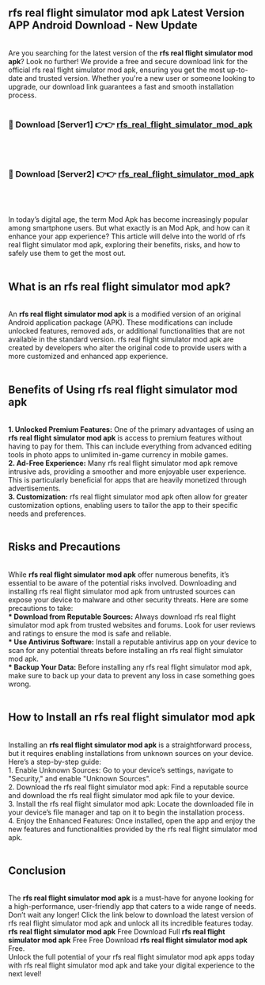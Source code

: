 ## rfs real flight simulator mod apk Latest Version APP Android Download - New Update
<br>
Are you searching for the latest version of the <strong>rfs real flight simulator mod apk</strong>? Look no further! We provide a free and secure download link for the official rfs real flight simulator mod apk, ensuring you get the most up-to-date and trusted version. Whether you're a new user or someone looking to upgrade, our download link guarantees a fast and smooth installation process.
<br>
<br>
<h3>🔴 Download [Server1] 👉👉 <a href="https://modyolo.store/rfs+real+flight+simulator+mod+apk">rfs_real_flight_simulator_mod_apk</a></h3><br>
<br>
<h3>🔴 Download [Server2] 👉👉 <a href="https://modyolo.store/rfs+real+flight+simulator+mod+apk">rfs_real_flight_simulator_mod_apk</a></h3><br>
<br>
<br>
In today’s digital age, the term Mod Apk has become increasingly popular among smartphone users. But what exactly is an Mod Apk, and how can it enhance your app experience? This article will delve into the world of rfs real flight simulator mod apk, exploring their benefits, risks, and how to safely use them to get the most out.
<br>
<br>
<h2>What is an rfs real flight simulator mod apk?</h2>
<br>
An <strong>rfs real flight simulator mod apk</strong> is a modified version of an original Android application package (APK). These modifications can include unlocked features, removed ads, or additional functionalities that are not available in the standard version. rfs real flight simulator mod apk are created by developers who alter the original code to provide users with a more customized and enhanced app experience.
<br>
<br>
<h2>Benefits of Using rfs real flight simulator mod apk</h2>
<br>
<strong> 1. Unlocked Premium Features:</strong> One of the primary advantages of using an <strong>rfs real flight simulator mod apk</strong> is access to premium features without having to pay for them. This can include everything from advanced editing tools in photo apps to unlimited in-game currency in mobile games.
<br>
<strong> 2. Ad-Free Experience:</strong> Many rfs real flight simulator mod apk remove intrusive ads, providing a smoother and more enjoyable user experience. This is particularly beneficial for apps that are heavily monetized through advertisements.
<br>
<strong> 3. Customization:</strong> rfs real flight simulator mod apk often allow for greater customization options, enabling users to tailor the app to their specific needs and preferences.
<br>
<br>
<h2>Risks and Precautions</h2>
<br>
While <strong>rfs real flight simulator mod apk</strong> offer numerous benefits, it’s essential to be aware of the potential risks involved. Downloading and installing rfs real flight simulator mod apk from untrusted sources can expose your device to malware and other security threats. Here are some precautions to take:
<br>
<strong> * Download from Reputable Sources:</strong> Always download rfs real flight simulator mod apk from trusted websites and forums. Look for user reviews and ratings to ensure the mod is safe and reliable.
<br>
<strong> * Use Antivirus Software:</strong> Install a reputable antivirus app on your device to scan for any potential threats before installing an rfs real flight simulator mod apk.
<br>
<strong> * Backup Your Data:</strong> Before installing any rfs real flight simulator mod apk, make sure to back up your data to prevent any loss in case something goes wrong.
<br>
<br>
<h2>How to Install an rfs real flight simulator mod apk</h2>
<br>
Installing an <strong>rfs real flight simulator mod apk</strong> is a straightforward process, but it requires enabling installations from unknown sources on your device. Here’s a step-by-step guide:
<br>
 1. Enable Unknown Sources: Go to your device’s settings, navigate to "Security," and enable "Unknown Sources".
<br>
 2. Download the rfs real flight simulator mod apk: Find a reputable source and download the rfs real flight simulator mod apk file to your device.
<br>
 3. Install the rfs real flight simulator mod apk: Locate the downloaded file in your device’s file manager and tap on it to begin the installation process.
<br>
 4. Enjoy the Enhanced Features: Once installed, open the app and enjoy the new features and functionalities provided by the rfs real flight simulator mod apk.
<br>
<br>
<h2><strong>Conclusion</strong></h2>
<br>
The <strong>rfs real flight simulator mod apk</strong> is a must-have for anyone looking for a high-performance, user-friendly app that caters to a wide range of needs. Don’t wait any longer! Click the link below to download the latest version of rfs real flight simulator mod apk and unlock all its incredible features today.
<br>
<strong>rfs real flight simulator mod apk</strong> Free Download Full <strong>rfs real flight simulator mod apk</strong> Free Free Download <strong>rfs real flight simulator mod apk</strong> Free.
<br>
Unlock the full potential of your rfs real flight simulator mod apk apps today with rfs real flight simulator mod apk and take your digital experience to the next level!
